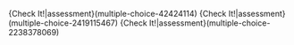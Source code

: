{Check It!|assessment}(multiple-choice-42424114)
{Check It!|assessment}(multiple-choice-2419115467)
{Check It!|assessment}(multiple-choice-2238378069)
